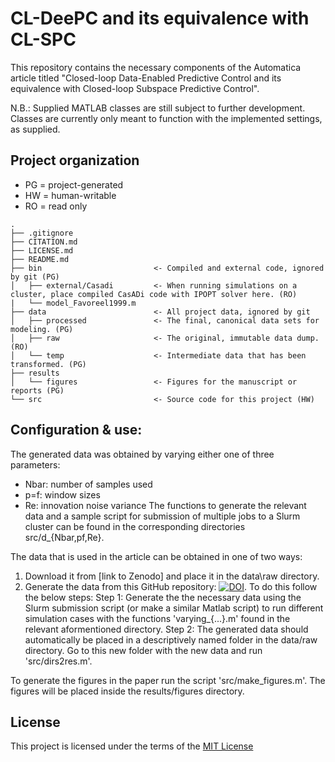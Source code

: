 # CL-DeePC and its equivalence with CL-SPC
This repository contains the necessary components of the Automatica article titled "Closed-loop Data-Enabled Predictive Control and its equivalence with Closed-loop Subspace Predictive Control".

N.B.: Supplied MATLAB classes are still subject to further development. Classes are currently only meant to function with the implemented settings, as supplied.

## Project organization
- PG = project-generated
- HW = human-writable
- RO = read only
```
.
├── .gitignore
├── CITATION.md
├── LICENSE.md
├── README.md
├── bin                         <- Compiled and external code, ignored by git (PG)
│   ├── external/Casadi         <- When running simulations on a cluster, place compiled CasADi code with IPOPT solver here. (RO)
|   └── model_Favoreel1999.m    
├── data                        <- All project data, ignored by git
│   ├── processed               <- The final, canonical data sets for modeling. (PG)
│   ├── raw                     <- The original, immutable data dump. (RO)
│   └── temp                    <- Intermediate data that has been transformed. (PG)
├── results         
│   └── figures                 <- Figures for the manuscript or reports (PG)
└── src                         <- Source code for this project (HW)

```
## Configuration & use:
The generated data was obtained by varying either one of three parameters:
- Nbar: number of samples used
- p=f:  window sizes
- Re:   innovation noise variance
The functions to generate the relevant data and a sample script for submission of multiple jobs to a Slurm cluster can be found in the corresponding directories src/d_{Nbar,pf,Re}.

The data that is used in the article can be obtained in one of two ways:
1. Download it from [link to Zenodo] and place it in the data\raw directory.
2. Generate the data from this GitHub repository: [![DOI](https://zenodo.org/badge/748709881.svg)](https://zenodo.org/doi/10.5281/zenodo.10573259). To do this follow the below steps:
    Step 1: Generate the the necessary data using the Slurm submission script (or make a similar Matlab script) to run different simulation cases with the functions 'varying_{...}.m' found in the relevant aformentioned directory.
    Step 2: The generated data should automatically be placed in a descriptively named folder in the data/raw directory. Go to this new folder with the new data and run 'src/dirs2res.m'.

To generate the figures in the paper run the script 'src/make_figures.m'. The figures will be placed inside the results/figures directory.

## License

This project is licensed under the terms of the [MIT License](/LICENSE.md)
